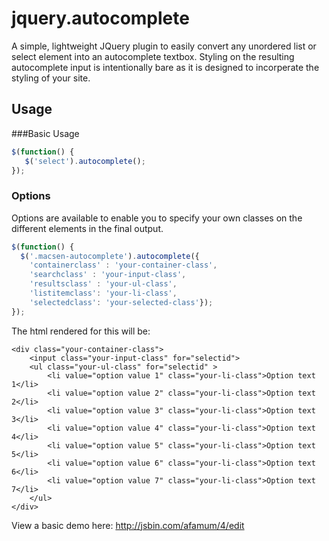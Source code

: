 jquery.autocomplete
===================

A simple, lightweight JQuery plugin to easily convert any unordered list or select element into an autocomplete textbox. Styling on the resulting autocomplete input is intentionally bare as it is designed to incorperate the styling of your site.

Usage
----------
###Basic Usage

```javascript
$(function() {
   $('select').autocomplete();
});
```

### Options

Options are available to enable you to specify your own classes on the different elements in the final output.

```javascript
$(function() {
  $('.macsen-autocomplete').autocomplete({
    'containerclass' : 'your-container-class',
    'searchclass' : 'your-input-class',
    'resultsclass' : 'your-ul-class',
    'listitemclass': 'your-li-class',
    'selectedclass': 'your-selected-class'});
});
```
The html rendered for this will be:

    <div class="your-container-class">
        <input class="your-input-class" for="selectid">
        <ul class="your-ul-class" for="selectid" >
            <li value="option value 1" class="your-li-class">Option text 1</li>
            <li value="option value 2" class="your-li-class">Option text 2</li>
            <li value="option value 3" class="your-li-class">Option text 3</li>
            <li value="option value 4" class="your-li-class">Option text 4</li>
            <li value="option value 5" class="your-li-class">Option text 5</li>
            <li value="option value 6" class="your-li-class">Option text 6</li>
            <li value="option value 7" class="your-li-class">Option text 7</li>
        </ul>
    </div>    

View a basic demo here:
http://jsbin.com/afamum/4/edit